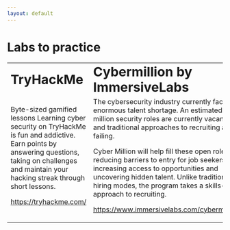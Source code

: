 ```yaml
---
layout: default
---
```


# Labs to practice


<table border="0">
 <tr>
    <td><b style="font-size:30px">TryHackMe</b></td>
    <td><b style="font-size:30px">Cybermillion by ImmersiveLabs</b></td>
 </tr>
 <tr>
    <td>Byte-sized gamified lessons
Learning cyber security on TryHackMe is fun and addictive. Earn points by answering questions, taking on challenges and maintain your hacking streak through short lessons.

https://tryhackme.com/</td>
    <td>The cybersecurity industry currently faces an enormous talent shortage. An estimated 3.4 million security roles are currently vacant, and traditional approaches to recruiting are failing.

 Cyber Million will help fill these open roles, reducing barriers to entry for job seekers by increasing access to opportunities and uncovering hidden talent. Unlike traditional hiring modes, the program takes a skills-first approach to recruiting.

 https://www.immersivelabs.com/cybermillion/ </td>
 </tr>
</table>
